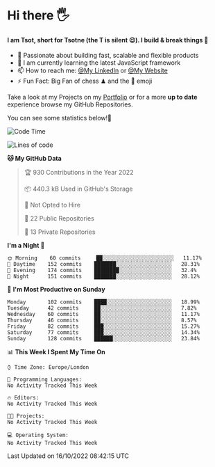 # Hi there :raised_hand_with_fingers_splayed:
#### I am Tsot, short for Tsotne (the T is silent :wink:). I build & break things :space_invader:
- :telescope: Passionate about building fast, scalable and flexible products
- :seedling: I am currently learning the latest JavaScript framework 
- :mailbox: How to reach me: [@My LinkedIn](https://www.linkedin.com/in/tsotne-gvadzabia/) or [@My Website](https://tsotne.co.uk/contact)
- :zap: Fun Fact: Big Fan of chess ♟ and the 👾 emoji

Take a look at my Projects on my [Portfolio](https://tsotne.co.uk/) or for a more **up to date** experience browse my GitHub Repositories.

You can see some statistics below!:space_invader:
<!--START_SECTION:waka-->
![Code Time](http://img.shields.io/badge/Code%20Time-761%20hrs%202%20mins-blue)

![Lines of code](https://img.shields.io/badge/From%20Hello%20World%20I%27ve%20Written-624%20Thousand%20lines%20of%20code-blue)

**🐱 My GitHub Data** 

> 🏆 930 Contributions in the Year 2022
 > 
> 📦 440.3 kB Used in GitHub's Storage 
 > 
> 🚫 Not Opted to Hire
 > 
> 📜 22 Public Repositories 
 > 
> 🔑 13 Private Repositories  
 > 
**I'm a Night 🦉** 

```text
🌞 Morning    60 commits     ██░░░░░░░░░░░░░░░░░░░░░░░   11.17% 
🌆 Daytime    152 commits    ███████░░░░░░░░░░░░░░░░░░   28.31% 
🌃 Evening    174 commits    ████████░░░░░░░░░░░░░░░░░   32.4% 
🌙 Night      151 commits    ███████░░░░░░░░░░░░░░░░░░   28.12%

```
📅 **I'm Most Productive on Sunday** 

```text
Monday       102 commits    ████░░░░░░░░░░░░░░░░░░░░░   18.99% 
Tuesday      42 commits     ██░░░░░░░░░░░░░░░░░░░░░░░   7.82% 
Wednesday    60 commits     ██░░░░░░░░░░░░░░░░░░░░░░░   11.17% 
Thursday     46 commits     ██░░░░░░░░░░░░░░░░░░░░░░░   8.57% 
Friday       82 commits     ███░░░░░░░░░░░░░░░░░░░░░░   15.27% 
Saturday     77 commits     ███░░░░░░░░░░░░░░░░░░░░░░   14.34% 
Sunday       128 commits    ██████░░░░░░░░░░░░░░░░░░░   23.84%

```


📊 **This Week I Spent My Time On** 

```text
⌚︎ Time Zone: Europe/London

💬 Programming Languages: 
No Activity Tracked This Week

🔥 Editors: 
No Activity Tracked This Week

🐱‍💻 Projects: 
No Activity Tracked This Week

💻 Operating System: 
No Activity Tracked This Week

```


 Last Updated on 16/10/2022 08:42:15 UTC
<!--END_SECTION:waka-->
